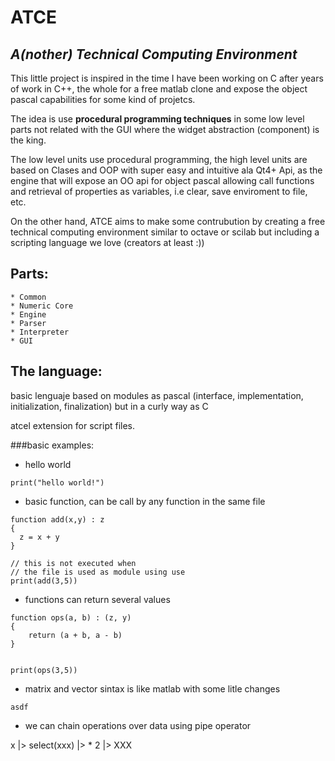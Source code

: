 # ATCE
## *A(nother) Technical Computing Environment*

This little project is inspired in the time I have been working on C after years of work in C++, the whole for a free matlab clone and expose the object pascal capabilities for some kind of projetcs.

The idea is use **procedural programming techniques** in some low level parts not related with the GUI where the widget abstraction (component) is the king.

The low level units use procedural programming, the high level units are based on Clases and OOP with super easy and intuitive ala Qt4+ Api, as the engine that will expose an OO api for object pascal allowing call functions and retrieval of properties as variables, i.e clear, save enviroment to file, etc.

On the other hand, ATCE aims to make some contrubution by creating a free technical computing environment similar to octave or scilab but including a scripting language we love (creators at least :))

## Parts:
	* Common
	* Numeric Core
	* Engine
	* Parser
	* Interpreter	
	* GUI


## The language:

basic lenguaje based on modules as pascal (interface, implementation, initialization, finalization)
but in a curly way as C

atcel extension for script files.


###basic examples:

* hello world
```
print("hello world!")
```


* basic function, can be call by any function in
  the same file
```
function add(x,y) : z 
{
  z = x + y
} 

// this is not executed when 
// the file is used as module using use
print(add(3,5))
```

* functions can return several values
```
function ops(a, b) : (z, y) 
{
	return (a + b, a - b)
}


print(ops(3,5))
```

* matrix and vector sintax is like matlab with some litle changes
```
asdf
```

* we can chain operations over data using pipe operator

x |> select(xxx) |> * 2 |> XXX 

